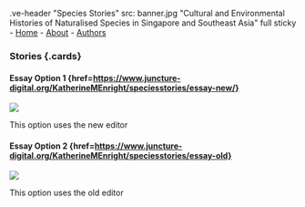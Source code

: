 .ve-header "Species Stories" src: banner.jpg "Cultural and Environmental Histories of Naturalised Species in Singapore and Southeast Asia" full sticky
    - [Home](/)
    - [About](/about)
    - [Authors](/authors) 
### Stories {.cards}

#### Essay Option 1 {href=https://www.juncture-digital.org/KatherineMEnright/speciesstories/essay-new/}

![](https://upload.wikimedia.org/wikipedia/commons/1/1a/Berthe_Hoola_van_Nooten48.jpg)

This option uses the new editor

#### Essay Option 2 {href=https://www.juncture-digital.org/KatherineMEnright/speciesstories/essay-old}

![](https://iiif.wellcomecollection.org/image/V0044770/full/1338%2C/0/default.jpg)

This option uses the old editor
